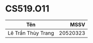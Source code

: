# CS519.O11
| Tên        | MSSV          | 
| ------------- |-------------:| 
| Lê Trần Thùy Trang      |20520323|
